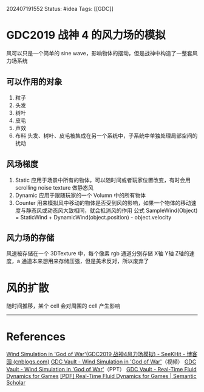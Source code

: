 202407191552
Status: #idea
Tags: [[GDC]]
# GDC2019 战神 4 的风力场的模拟
风可以只是一个简单的 sine wave，影响物体的摆动，但是战神中构造了一整套风力场系统
## 可以作用的对象
1. 粒子
2. 头发
3. 树叶
4. 皮毛
5. 声效
6. 布料
头发、树叶、皮毛被集成在另一个系统中，子系统中单独处理局部空间的扰动
## 风场梯度
1. Static 应用于场景中所有的物体，可以随时间或者玩家位置改变，有时会用 scrolling noise texture 做静态风
2. Dynamic 应用于跟随玩家的一个 Volumn 中的所有物体
3. Counter 用来模拟风中移动的物体是否受到风的影响，如果一个物体的移动速度与静态风或动态风大致相同，就会抵消风的作用
公式
    SampleWind(Object) = StaticWind + DynamicWind(object.position) - object.velocity
## 风力场的存储
风速被存储在一个 3DTexture 中，每个像素 rgb 通道分别存储 X轴 Y轴 Z轴的速度，a 通道本来想用来存储压强，但是美术反对，所以废弃了

# 风的扩散
随时间推移，某个 cell 会对周围的 cell 产生影响

---
# References
[Wind Simulation in 'God of War'(GDC2019 战神4风力场模拟) - SeeKHit - 博客园 (cnblogs.com)](https://www.cnblogs.com/SeekHit/p/11137846.html)
[GDC Vault - Wind Simulation in 'God of War'](https://gdcvault.com/play/1025972/Wind-Simulation-in-God-of)（视频）
[GDC Vault - Wind Simulation in 'God of War'](https://gdcvault.com/play/1026404/Wind-Simulation-in-God-of)（PPT）
[GDC Vault - Real-Time Fluid Dynamics for Games](https://gdcvault.com/play/1022708/Real-Time-Fluid-Dynamics-for)
[[PDF] Real-Time Fluid Dynamics for Games | Semantic Scholar](https://www.semanticscholar.org/paper/Real-Time-Fluid-Dynamics-for-Games-Stam/5127ac7b58e36ffd13ca4437fc123c6a018dc436?p2df)
